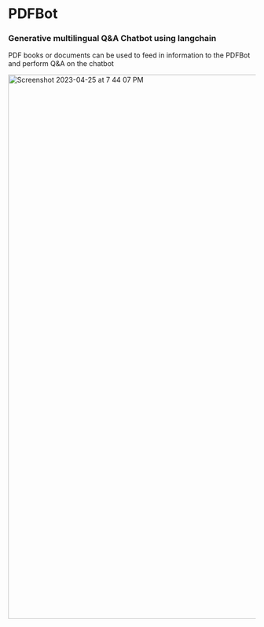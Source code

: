 # PDFBot

### Generative multilingual Q&A Chatbot using langchain

PDF books or documents can be used to feed in information to the PDFBot and perform Q&A on the chatbot


<img width="1107" alt="Screenshot 2023-04-25 at 7 44 07 PM" src="https://user-images.githubusercontent.com/62880056/234431179-f9b7c01f-90e6-43c8-8000-71ff31b9ca8b.png">
